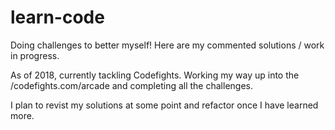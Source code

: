 # learn-code
Doing challenges to better myself! Here are my commented solutions / work in progress.

As of 2018, currently tackling Codefights.
Working my way up into the /codefights.com/arcade and completing all the challenges.

I plan to revist my solutions at some point and refactor once I have learned more. 
